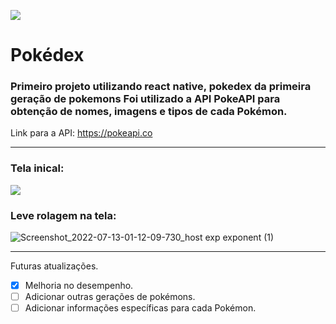 
<a href="https://reactnative.dev" target="_blank"> <img src="https://img.shields.io/badge/Made%20with-React%20Native-blue"/>  </a>

<b><h1> Pokédex</h1></b>
<h3>Primeiro projeto utilizando react native, pokedex da primeira geração de pokemons
Foi utilizado a API PokeAPI para obtenção de nomes, imagens e tipos de cada Pokémon.</h3>

Link para a API: <a>https://pokeapi.co</a>

<hr>
<h3>Tela inical:</h3>

<img src="https://user-images.githubusercontent.com/84822895/178650314-e72db442-6913-497a-bf14-12801300b0e7.jpg"/>


<h3>Leve rolagem na tela:</h3>

![Screenshot_2022-07-13-01-12-09-730_host exp exponent (1)](https://user-images.githubusercontent.com/84822895/178649878-4ae5c0f2-a649-4e86-a8d2-ba4554a336bf.jpg)


<hr>


Futuras atualizações.
- [x] Melhoria no desempenho.
- [ ] Adicionar outras gerações de pokémons.
- [ ] Adicionar informações específicas para cada Pokémon.

